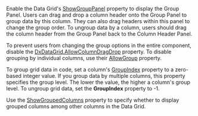 Enable the Data Grid's [ShowGroupPanel](https://docs.devexpress.com/Blazor/DevExpress.Blazor.DxDataGrid-1.ShowGroupPanel) property to display the Group Panel. Users can drag and drop a column header onto the Group Panel to group data by this column. They can also drag headers within this panel to change the group order. To ungroup data by a column, users should drag the column header from the Group Panel back to the Column Header Panel.

To prevent users from changing the group options in the entire component, disable the [DxDataGrid.AllowColumnDragDrop](https://docs.devexpress.com/Blazor/DevExpress.Blazor.DxDataGrid-1.AllowColumnDragDrop) property. To disable grouping by individual columns, use their [AllowGroup](https://docs.devexpress.com/Blazor/DevExpress.Blazor.DxDataGridColumn.AllowGroup) property.

To group grid data in code, set a column's [GroupIndex](https://docs.devexpress.com/Blazor/DevExpress.Blazor.DxDataGridColumn.GroupIndex) property to a zero-based integer value. If you group data by multiple columns, this property specifies the group level. The lower the value, the higher a column's group level. To ungroup grid data, set the **GroupIndex** property to -1.

Use the [ShowGroupedColumns](https://docs.devexpress.com/Blazor/DevExpress.Blazor.DxDataGrid-1.ShowGroupedColumns) property to specify whether to display grouped columns among other columns in the Data Grid.
